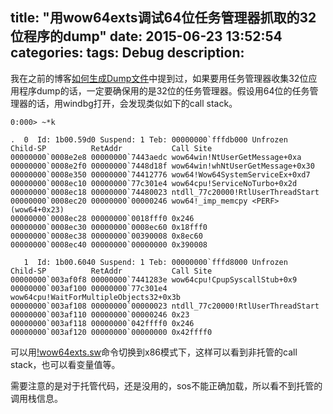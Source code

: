 title: "用wow64exts调试64位任务管理器抓取的32位程序的dump"
date: 2015-06-23 13:52:54
categories:
tags: Debug
description:
---
我在之前的博客[如何生成Dump文件](/2015/03/16/how-to-capture-dump-file/)中提到过，如果要用任务管理器收集32位应用程序dump的话，一定要确保用的是32位的任务管理器。假设用64位的任务管理器的话，用windbg打开，会发现类似如下的call stack。

```
0:000> ~*k

.  0  Id: 1b00.59d0 Suspend: 1 Teb: 00000000`fffdb000 Unfrozen
Child-SP          RetAddr           Call Site
00000000`0008e2e8 00000000`7443aedc wow64win!NtUserGetMessage+0xa
00000000`0008e2f0 00000000`7448d18f wow64win!whNtUserGetMessage+0x30
00000000`0008e350 00000000`74412776 wow64!Wow64SystemServiceEx+0xd7
00000000`0008ec10 00000000`77c301e4 wow64cpu!ServiceNoTurbo+0x2d
00000000`0008ec18 00000000`74480023 ntdll_77c20000!RtlUserThreadStart
00000000`0008ec20 00000000`00000246 wow64!_imp_memcpy <PERF> (wow64+0x23)
00000000`0008ec28 00000000`0018fff0 0x246
00000000`0008ec30 00000000`0008ec60 0x18fff0
00000000`0008ec38 00000000`00390008 0x8ec60
00000000`0008ec40 00000000`00000000 0x390008

   1  Id: 1b00.6040 Suspend: 1 Teb: 00000000`fffd8000 Unfrozen
Child-SP          RetAddr           Call Site
00000000`003af0f8 00000000`7441283e wow64cpu!CpupSyscallStub+0x9
00000000`003af100 00000000`77c301e4 wow64cpu!WaitForMultipleObjects32+0x3b
00000000`003af108 00000000`00000023 ntdll_77c20000!RtlUserThreadStart
00000000`003af110 00000000`00000246 0x23
00000000`003af118 00000000`042ffff0 0x246
00000000`003af120 00000000`00000000 0x42ffff0
```

可以用[!wow64exts.sw](https://msdn.microsoft.com/en-us/library/windows/desktop/aa384163%28v=vs.85%29.aspx)命令切换到x86模式下，这样可以看到非托管的call stack，也可以看变量值等。

需要注意的是对于托管代码，还是没用的，sos不能正确加载，所以看不到托管的调用栈信息。
